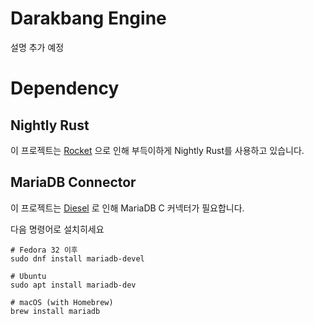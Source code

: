 # Darakbang Engine

설명 추가 예정

# Dependency
## Nightly Rust

이 프로젝트는 [Rocket](https://github.com/SergioBenitez/Rocket/issues/19) 으로 인해 부득이하게 Nightly Rust를 사용하고 있습니다.

## MariaDB Connector

이 프로젝트는 [Diesel](https://diesel.rs) 로 인해 MariaDB C 커넥터가 필요합니다.

다음 명령어로 설치히세요

```shell script
# Fedora 32 이후
sudo dnf install mariadb-devel

# Ubuntu
sudo apt install mariadb-dev

# macOS (with Homebrew)
brew install mariadb
```